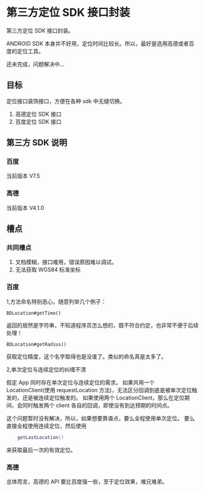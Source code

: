 # 第三方定位 SDK 接口封装

第三方定位 SDK 接口封装。

ANDROID SDK 本身并不好用，定位时间比较长。所以，最好是选用高德或者百度的定位工具。

还未完成，问题解决中...

## 目标

定位接口装饰接口，方便在各种 sdk 中无缝切换。

1. 高德定位 SDK 接口
2. 百度定位 SDK 接口


## 第三方 SDK 说明

### 百度

当前版本 V7.5

### 高德

当前版本 V4.1.0

## 槽点

### 共同槽点

1. 文档模糊，接口难用，错误原因难以调试。
2. 无法获取 WGS84 标准坐标

### 百度

1,方法命名特别恶心，随意列举几个例子：

    BDLocation#getTime()

返回的居然是字符串，不知道程序员怎么想的，既不符合约定，也非常不便于后续处理！

    BDLocation#getRadius()

获取定位精度，这个名字取得也是没谁了。类似的命名真是太多了。

2,单次定位与连续定位的纠缠不清

假定 App 同时存在单次定位与连续定位的需求。
如果共用一个 LocationClient(使用 requestLocation 方法)，无法区分回调到底是被单次定位触发的，还是被连续定位触发的。
如果使用两个 LocationClient，那么在定位期间，会同时触发两个 client 各自的回调，即使没有到达预期的时间点。

这个问题暂时没有解决，所以，如果想要靠谱点，要么全程使用单次定位。
要么直接全程使用连续定位，然后使用

```java
    getLastLocation()
```
来获取最后一次的有效定位。

### 高德

总体而言，高德的 API 要比百度强一些，至于定位效果，难兄难弟。









